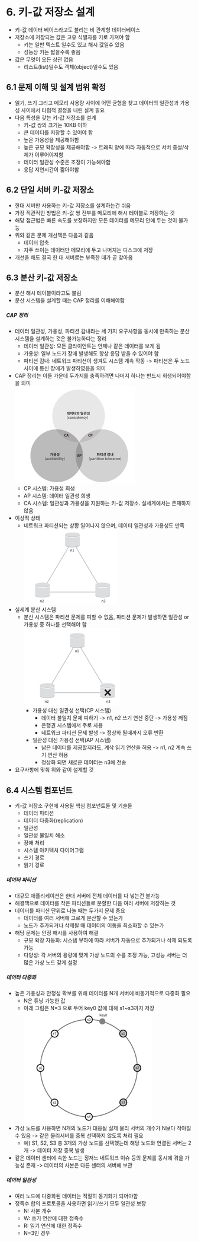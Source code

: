 # 6. 키-값 저장소 설계
- 키-값 데이터 베이스라고도 불리는 비 관계형 데이터베이스
- 저장소에 저장되는 값은 고유 식별자를 키로 가져야 함
  - 키는 일반 텍스트 일수도 있고 해시 값일수 있음
  - 성능상 키는 짧을수록 좋음
- 값은 무엇이 오든 상관 없음
  - 리스트(list)일수도 객체(object)일수도 있음

## 6.1 문제 이해 및 설계 범위 확정
- 읽기, 쓰기 그리고 메모리 사용량 사이에 어떤 균형을 찾고 데이터의 일관성과 가용성 사이에서 타협적 결정을 내린 설계 필요
- 다음 특성을 갖는 키-값 저장소를 설계
  - 키-값 쌍의 크기는 10KB 이하
  - 큰 데이터를 저장할 수 있어야 함
  - 높은 가용성을 제공해야함
  - 높은 규모 확장성을 제공해야함 -> 트래픽 양에 따라 자동적으로 서버 증설/삭제가 이루어야져함
  - 데이터 일관성 수준은 조정이 가능해야함
  - 응답 지연시간이 짧아야함

## 6.2 단일 서버 키-값 저장소
- 한대 서버만 사용하는 키-값 저장소를 설계하는건 쉬움
- 가장 직관적인 방법은 키-값 쌍 전부를 메모리에 해시 테이블로 저장하는 것
- 해당 접근법은 빠른 속도를 보장하지만 모든 데이터를 메모리 안에 두는 것이 불가능
- 위와 같은 문제 개선책은 다음과 같음
  - 데이터 압축
  - 자주 쓰이는 데이터만 메모리에 두고 나머지는 디스크에 저장
- 개선을 해도 결국 한 대 서버로는 부족한 때가 곧 찾아옴

## 6.3 분산 키-값 저장소
- 분산 해시 테이블이라고도 불림
- 분산 시스템을 설계할 때는 CAP 정리를 이해해야함

##### CAP 정리
- 데이터 일관성, 가용성, 파티션 감내라는 세 가지 요구사항을 동시에 만족하는 분산 시스템을 설계하는 것은 불가능하다는 정리
  - 데이터 일관성: 모든 클라이언트는 언제나 같은 데이터를 보게 됨
  - 가용성: 일부 노드가 장애 발생해도 항상 응답 받을 수 있어야 함
  - 파티션 감내: 네트워크 파티션이 생겨도 시스템 계속 작동 -> 파티션은 두 노드 사이에 통신 장애가 발생하였음을 의미
- CAP 정리는 이들 가운데 두가지를 충족하려면 나머지 하나는 반드시 희생되어야함을 의미\
![img.png](img.png)
  - CP 시스템: 가용성 희생
  - AP 시스템: 데이터 일관성 희생
  - CA 시스템: 일관성과 가용성을 지원하는 키-값 저장소. 실세계에서는 존재하지 않음
- 이상적 상태
  - 네트워크 파티션되는 상황 일어나지 않으며, 데이터 일관성과 가용성도 만족\
![img_1.png](img_1.png)
- 실세계 분산 시스템
  - 분산 시스템은 파티션 문제를 피할 수 없음, 파티션 문제가 발생하면 일관성 or 가용성 중 하나를 선택해야 함\
![img_2.png](img_2.png)
    - 가용성 대신 일관성 선택(CP 시스템)
      - 데이터 불일치 문제 피하기 -> n1, n2 쓰기 연산 중단 -> 가용성 깨짐
      - 은행권 시스템에서 주로 사용
      - 네트워크 파티션 문제 발생 -> 정상화 될때까지 오류 반환
    - 일관성 대신 가용성 선택(AP 시스템)
      - 낡은 데이터를 제공할지라도, 계삭 읽기 연산을 허용 -> n1, n2 계속 쓰기 연산 허용
      - 정상화 되면 새로운 데이터는 n3에 전송
- 요구사항에 맞춰 위와 같이 설계할 것

## 6.4 시스템 컴포넌트
- 키-값 저장소 구현에 사용될 핵심 컴포넌트들 및 기술들
  - 데이터 파티션
  - 데이터 다중화(replication)
  - 일관성
  - 일관성 불일치 해소
  - 장애 처리
  - 시스템 아키텍처 다이어그램
  - 쓰기 경로
  - 읽기 경로
  
##### 데이터 파티션
- 대규모 애플리케이션은 한대 서버에 전체 데이터를 다 넣는건 불가능
- 해결책으로 데이터를 작은 파티션들로 분할한 다음 여러 서버에 저장하는 것
- 데이터를 파티션 단위로 나눌 때는 두가지 문제 중요
  - 데이터를 여러 서버에 고르게 분산할 수 있는가
  - 노드가 추가되거나 삭제될 때 데이터의 이동을 최소화할 수 있는가
- 해당 문제는 안정 해시를 사용하여 해결
  - 규모 확장 자동화: 시스템 부하에 따라 서버가 자동으로 추가되거나 삭제 되도록 가능
  - 다양성: 각 서버의 용량에 맞게 가상 노드의 수를 조정 가능, 고성능 서버는 더 많은 가상 노드 갖게 설정

##### 데이터 다중화
- 높은 가용성과 안정성 확보를 위해 데이터를 N개 서버에 비동기적으로 다중화 필요
  - N은 튜닝 가능한 값
  - 아래 그림은 N=3 으로 두어 key0 값에 대해 s1~s3까지 저장\
![img_3.png](img_3.png)
- 가상 노드를 사용하면 N개의 노드가 대응될 실제 물리 서버의 개수가 N보다 작아질 수 있음 -> 같은 물리서버를 중복 선택하지 않도록 처리 필요
  - 예) S1, S2, S3 총 3개의 가상 노드를 선택했는데 해당 노드와 연결된 서버는 2개 -> 데이터 저장 중복 발생
- 같은 데이터 센터에 속한 노드는 정저느 네트워크 이슈 등의 문제를 동시에 겪을 가능성 존재 -> 데이터의 사본은 다른 센터의 서버에 보관

##### 데이터 일관성
- 여러 노드에 다중화된 데이터는 적절히 동기화가 되어야함
- 정족수 합의 프로토콜을 사용하면 읽기/쓰기 모두 일관성 보장
  - N: 사본 개수
  - W: 쓰기 연산에 대한 정족수
  - R: 읽기 연산에 대한 정족수
  - N=3인 경우